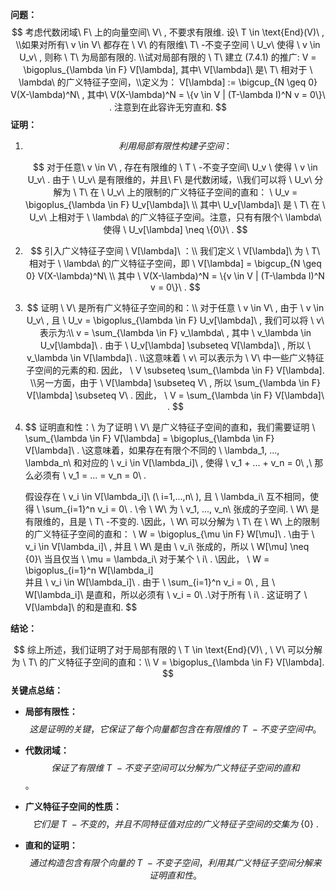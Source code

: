 **问题：**
$$
考虑代数闭域\ F\ 上的向量空间\ V\ , 不要求有限维. 设\ T \in \text{End}(V)\ , \\如果对所有\ v \in V\ 都存在 \ V\ 的有限维\ T\ -不变子空间 \ U_v\ 使得 \ v \in U_v\ , 则称 \ T\ 为局部有限的. \\试对局部有限的 \ T\ 建立 (7.4.1) 的推广:
V = \bigoplus_{\lambda \in F} V[\lambda],
其中\ V[\lambda]\ 是\ T\ 相对于 \ \lambda\ 的广义特征子空间，\\定义为：
V[\lambda] := \bigcup_{N \geq 0} V(X-\lambda)^N\ ,
其中\ V(X-\lambda)^N = \{v \in V | (T-\lambda I)^N v = 0\}\ . 注意到在此容许无穷直和.
$$
**证明：**

1. $$
   利用局部有限性构建子空间：
   $$
   
   
   $$
   对于任意\ v \in V\ , 存在有限维的 \ T \ -不变子空间\ U_v \ 使得 \ v \in U_v\ . 由于 \ U_v\ 是有限维的，并且\ F\ 是代数闭域，\\我们可以将 \ U_v\ 分解为 \ T\ 在 \ U_v\ 上的限制的广义特征子空间的直和：
   \ U_v = \bigoplus_{\lambda \in F} U_v[\lambda]\ \\
   其中\ U_v[\lambda]\ 是 \ T\ 在 \ U_v\ 上相对于 \ \lambda\ 的广义特征子空间。注意，只有有限个\ \lambda\ 使得 \ U_v[\lambda] \neq \{0\}\ .
   $$
   
2. $$
   引入广义特征子空间 \ V[\lambda]\ ：\\
   我们定义 \ V[\lambda]\ 为 \ T\ 相对于 \ \lambda\ 的广义特征子空间，即
   \ V[\lambda] = \bigcup_{N \geq 0} V(X-\lambda)^N\ \\
   其中 \ V(X-\lambda)^N = \{v \in V | (T-\lambda I)^N v = 0\}\ .
   $$
   
   
   
3. $$
   证明 \ V\ 是所有广义特征子空间的和：\\
   对于任意 \ v \in V\ , 由于 \ v \in U_v\ , 且 \ U_v = \bigoplus_{\lambda \in F} U_v[\lambda]\ , 我们可以将 \ v\ 表示为:\\
   v = \sum_{\lambda \in F} v_\lambda\ ,
   其中 \ v_\lambda \in U_v[\lambda]\ . 由于 \ U_v[\lambda] \subseteq V[\lambda]\ , 所以 \ v_\lambda \in V[\lambda]\ . \\这意味着 \ v\ 可以表示为 \ V\ 中一些广义特征子空间的元素的和. 因此，
   \ V \subseteq \sum_{\lambda \in F} V[\lambda].
   \\另一方面，由于 \ V[\lambda] \subseteq V\ , 所以
   \sum_{\lambda \in F} V[\lambda] \subseteq V\ .
   因此，
   \ V = \sum_{\lambda \in F} V[\lambda]\ .
   $$
   
   
   
4. $$
   证明直和性：\\
   为了证明 \ V\ 是广义特征子空间的直和，我们需要证明
   \ \sum_{\lambda \in F} V[\lambda] = \bigoplus_{\lambda \in F} V[\lambda]\ .
   \\这意味着，如果存在有限个不同的 \ \lambda_1, ..., \lambda_n\  和对应的 \ v_i \in V[\lambda_i]\ , 使得
   \ v_1 + ... + v_n = 0\ ,\\
   那么必须有 \ v_1 = ... = v_n = 0\ .
   
   假设存在 \ v_i \in V[\lambda_i]\ (\ i=1,...,n\ ), 且 \ \lambda_i\ 互不相同，使得 \ \sum_{i=1}^n v_i = 0\ .
   \\令 \ W\ 为 \ v_1, ..., v_n\ 张成的子空间. \ W\ 是有限维的，且是 \ T\ -不变的. \\因此，\ W\ 可以分解为 \ T\ 在 \ W\ 上的限制的广义特征子空间的直和：
   \ W = \bigoplus_{\mu \in F} W[\mu]\ .
   \\由于 \ v_i \in V[\lambda_i]\ , 并且 \ W\ 是由 \ v_i\ 张成的，所以 \ W[\mu] \neq \{0\}\ 当且仅当 \ \mu = \lambda_i\ 对于某个 \ i\ . \\因此，
   \ W = \bigoplus_{i=1}^n W[\lambda_i]\
   并且 \ v_i \in W[\lambda_i]\ .
   由于 \ \sum_{i=1}^n v_i = 0\ , 且 \ W[\lambda_i]\ 是直和，所以必须有 \ v_i = 0\ .\\对于所有 \ i\ .
   这证明了 \ V[\lambda]\ 的和是直和.
   $$
   
   

**结论：**

$$
综上所述，我们证明了对于局部有限的 \ T \in \text{End}(V)\ , \ V\ 可以分解为 \ T\ 的广义特征子空间的直和：\\
V = \bigoplus_{\lambda \in F} V[\lambda].
$$
**关键点总结：**

* **局部有限性：**
  $$
  这是证明的关键，它保证了每个向量都包含在有限维的 \ T\ -不变子空间中。
  $$
  
* **代数闭域：** 
  $$
  保证了有限维 \ T\ -不变子空间可以分解为广义特征子空间的直和
  $$
  。
* **广义特征子空间的性质：**
  $$
  它们是 \ T \ -不变的，并且不同特征值对应的广义特征子空间的交集为 \ \{0\}\ .
  $$
  
* **直和的证明：** 
  $$
  通过构造包含有限个向量的 \ T\ -不变子空间，利用其广义特征子空间分解来证明直和性。
  $$
